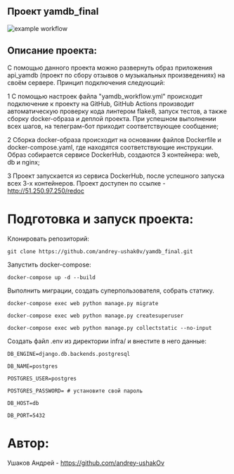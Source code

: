 ## Проект yamdb_final

![example workflow](https://github.com/andrey-ushakOv/yamdb_final/actions/workflows/yamdb_workflow.yml/badge.svg)

## Описание проекта:

С помощью данного проекта можно развернуть образ приложения api_yamdb (проект по сбору отзывов о музыкальных произведениях) на своём сервере. Принцип подключения следующий:

1 С помощью настроек файла "yamdb_workflow.yml" происходит подключение к проекту на  GitHub, GitHub Actions производит автоматическую проверку кода линтером flake8, запуск тестов, а также сборку docker-образа и деплой проекта. При успешном выполнении всех шагов, на телеграм-бот приходит соответствующее сообщение;

2 Сборка docker-образа происходит на основании файлов Dockerfile и docker-compose.yaml, где находятся соответствующие инструкции. Образ собирается сервисе DockerHub, создаются 3 контейнера: web, db и nginx;

3 Проект запускается из сервиса DockerHub, после успешного запуска всех 3-х контейнеров.
Проект доступен по ссылке - http://51.250.97.250/redoc

# Подготовка и запуск проекта:

Клонировать репозиторий:

```git clone https://github.com/andrey-ushak0v/yamdb_final.git```

Запустить docker-compose:

```docker-compose up -d --build```

Выполнить миграции, создать суперпользователя, собрать статику.

```docker-compose exec web python manage.py migrate```

```docker-compose exec web python manage.py createsuperuser```

```docker-compose exec web python manage.py collectstatic --no-input``` 

Создать файл .env из директории infra/ и внестите в него данные:

```DB_ENGINE=django.db.backends.postgresql```

```DB_NAME=postgres```

```POSTGRES_USER=postgres```

```POSTGRES_PASSWORD= # установите свой пароль```

```DB_HOST=db```

```DB_PORT=5432```

# Автор: 

Ушаков Андрей - https://github.com/andrey-ushakOv
